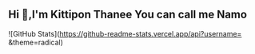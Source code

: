 ## Hi 👋,I'm Kittipon Thanee You can call me Namo

![GitHub Stats](https://github-readme-stats.vercel.app/api?username= &theme=radical)
